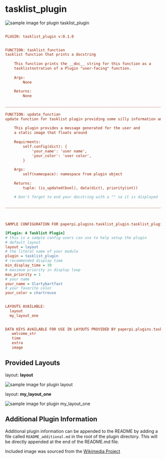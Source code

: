 # tasklist_plugin

![sample image for plugin tasklist_plugin](./tasklist_plugin.layout-L-sample.png)
```ini
 
PLUGIN: tasklist_plugin v:0.1.0

 
FUNCTION: tasklist_function
tasklist function that prints a docstring
    
    This function prints the __doc__ string for this function as a 
    tasklistnstration of a Plugin "user-facing" function.
    
    Args:
        None
        
    Returns:
        None
    
___________________________________________________________________________
 
FUNCTION: update_function
update function for tasklist plugin providing some silly information and a picture
    
    This plugin provides a message generated for the user and 
    a static image that floats around
    
    Requirments:
        self.config(dict): {
            'your_name': 'user name',
            'your_color': 'user color',
        }
        
    Args: 
        self(namespace): namespace from plugin object
    
    Returns:
        tuple: (is_updated(bool), data(dict), priority(int))

    # Don't forget to end your docstring with a "" so it is displayed
    
___________________________________________________________________________
 
 

SAMPLE CONFIGURATION FOR paperpi.plugins.tasklist_plugin.tasklist_plugin

[Plugin: A Tasklist Plugin]
# this is a sample config users can use to help setup the plugin
# default layout
layout = layout
# the literal name of your module
plugin = tasklist_plugin
# recommended display time
min_display_time = 30
# maximum priority in display loop
max_priority = 1
# your name
your_name = Slartybartfast
# your favorite color
your_color = chartreuse

 
LAYOUTS AVAILABLE:
  layout
  my_layout_one
 

DATA KEYS AVAILABLE FOR USE IN LAYOUTS PROVIDED BY paperpi.plugins.tasklist_plugin.tasklist_plugin:
   welcome_str
   time
   extra
   image
```

## Provided Layouts

layout: **layout**

![sample image for plugin layout](./tasklist_plugin.layout-L-sample.png) 


layout: **my_layout_one**

![sample image for plugin my_layout_one](./tasklist_plugin.my_layout_one-L-sample.png) 


## Additional Plugin Information
Additional plugin information can be appended to the README by adding a file called `README_additional.md` in the root of the plugin directory. This will be directly appended at the end of the README.md file.


Included image was sourced from the [Wikimedia Project](https://commons.wikimedia.org/wiki/File:Acuminate_Leaf_\(PSF\).jpg)
